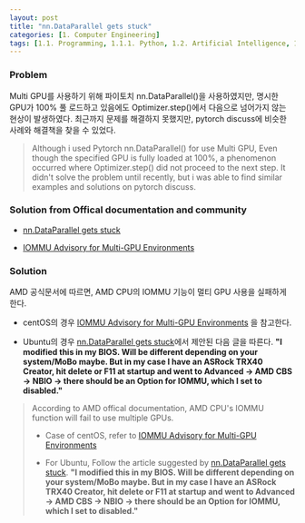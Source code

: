```yaml
---
layout: post
title: "nn.DataParallel gets stuck"
categories: [1. Computer Engineering]
tags: [1.1. Programming, 1.1.1. Python, 1.2. Artificial Intelligence, 1.2.2. Deep Learning, a.a. Pytorch]
---
```


### Problem

Multi GPU를 사용하기 위해 파이토치 nn.DataParallel()을 사용하였지만, 명시한 GPU가 100% 풀 로드하고 있음에도 Optimizer.step()에서 다음으로 넘어가지 않는 현상이 발생하였다. 최근까지 문제를 해결하지 못했지만, pytorch discuss에 비슷한 사례와 해결책을 찾을 수 있었다.

> Although i used Pytorch nn.DataParallel() for use Multi GPU, Even though the specified GPU is fully loaded at 100%, a phenomenon occurred where Optimizer.step() did not proceed to the next step. It didn't solve the problem until recently, but i was able to find similar examples and solutions on pytorch discuss.

### Solution from Offical documentation and community

* [nn.DataParallel gets stuck](https://discuss.pytorch.org/t/nn-dataparallel-gets-stuck/125427/1)

* [IOMMU Advisory for Multi-GPU Environments](https://docs.amd.com/bundle/IOMMU-Advisory-for-Multi-GPU-Environments/page/IOMMU_Advisory_for_Multi-GPU_Environments.html)

### Solution

AMD 공식문서에 따르면, AMD CPU의 IOMMU 기능이 멀티 GPU 사용을 실패하게 한다.
    
* centOS의 경우 [IOMMU Advisory for Multi-GPU Environments](https://docs.amd.com/bundle/IOMMU-Advisory-for-Multi-GPU-Environments/page/IOMMU_Advisory_for_Multi-GPU_Environments.html) 을 참고한다.

* Ubuntu의 경우 [nn.DataParallel gets stuck](https://discuss.pytorch.org/t/nn-dataparallel-gets-stuck/125427/1)에서 제안된 다음 글을 따른다. **"I modified this in my BIOS. Will be different depending on your system/MoBo maybe. But in my case I have an ASRock TRX40 Creator, hit delete or F11 at startup and went to Advanced → AMD CBS → NBIO → there should be an Option for IOMMU, which I set to disabled."**

> According to AMD offical documentation, AMD CPU's IOMMU function will fail to use multiple GPUs.
> 
> * Case of centOS, refer to [IOMMU Advisory for Multi-GPU Environments](https://docs.amd.com/bundle/IOMMU-Advisory-for-Multi-GPU-Environments/page/IOMMU_Advisory_for_Multi-GPU_Environments.html)
> 
> * For Ubuntu, Follow the article suggested by [nn.DataParallel gets stuck](https://discuss.pytorch.org/t/nn-dataparallel-gets-stuck/125427/1). **"I modified this in my BIOS. Will be different depending on your system/MoBo maybe. But in my case I have an ASRock TRX40 Creator, hit delete or F11 at startup and went to Advanced → AMD CBS → NBIO → there should be an Option for IOMMU, which I set to disabled."**